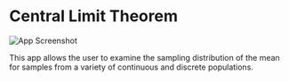 # Central Limit Theorem
![App Screenshot](https://sites.psu.edu/shinyapps/files/2018/11/0a41754035b451138ab9afedb0162a98eb434ef0-centrallimit-2j327vw.png)

This app allows the user to examine the sampling distribution of the mean for samples from a variety of continuous and discrete populations.
